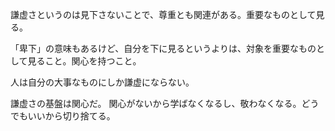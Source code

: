謙虚さというのは見下さないことで、尊重とも関連がある。重要なものとして見る。

「卑下」の意味もあるけど、自分を下に見るというよりは、対象を重要なものとして見ること。関心を持つこと。

人は自分の大事なものにしか謙虚にならない。

謙虚さの基盤は関心だ。
関心がないから学ばなくなるし、敬わなくなる。どうでもいいから切り捨てる。
